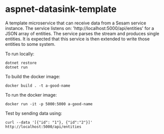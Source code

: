 # aspnet-datasink-template
A template microservice that can receive data from a Sesam service instance. The service listens 
on: 'http://localhost:5000/api/entities' for a JSON array of entities. The service parses the stream
and produces single entities. It is expected that this service is then extended to write those entities
to some system.

To run locally:

    dotnet restore
    dotnet run

To build the docker image:

    docker build . -t a-good-name

To run the docker image:

    docker run -it -p 5000:5000 a-good-name

Test by sending data using:

    curl --data '[{"id": "1"}, {"id":"2"}]' http://localhost:5000/api/entities
